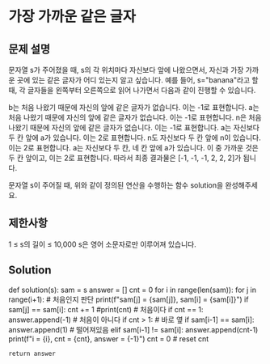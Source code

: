 # 가장 가까운 같은 글자
## 문제 설명
문자열 s가 주어졌을 때, s의 각 위치마다 자신보다 앞에 나왔으면서, 자신과 가장 가까운 곳에 있는 같은 글자가 어디 있는지 알고 싶습니다.
예를 들어, s="banana"라고 할 때,  각 글자들을 왼쪽부터 오른쪽으로 읽어 나가면서 다음과 같이 진행할 수 있습니다.

b는 처음 나왔기 때문에 자신의 앞에 같은 글자가 없습니다. 이는 -1로 표현합니다.
a는 처음 나왔기 때문에 자신의 앞에 같은 글자가 없습니다. 이는 -1로 표현합니다.
n은 처음 나왔기 때문에 자신의 앞에 같은 글자가 없습니다. 이는 -1로 표현합니다.
a는 자신보다 두 칸 앞에 a가 있습니다. 이는 2로 표현합니다.
n도 자신보다 두 칸 앞에 n이 있습니다. 이는 2로 표현합니다.
a는 자신보다 두 칸, 네 칸 앞에 a가 있습니다. 이 중 가까운 것은 두 칸 앞이고, 이는 2로 표현합니다.
따라서 최종 결과물은 [-1, -1, -1, 2, 2, 2]가 됩니다.

문자열 s이 주어질 때, 위와 같이 정의된 연산을 수행하는 함수 solution을 완성해주세요.

## 제한사항
1 ≤ s의 길이 ≤ 10,000
s은 영어 소문자로만 이루어져 있습니다.

## Solution
def solution(s):
    sam = s
    answer = []
    cnt = 0
    for i in range(len(sam)):
        for j in range(i+1): # 처음인지 판단
            print(f"sam[j] = {sam[j]}, sam[i] = {sam[i]}")
            if sam[j] == sam[i]:
                cnt += 1
        #print(cnt)
        # 처음이다
        if cnt == 1:
            answer.append(-1)
        # 처음이 아니다
        if cnt > 1:
            # 바로 옆
            if sam[i-1] == sam[i]:
                answer.append(1)
            # 떨어져있음
            elif sam[i-1] != sam[i]:
                answer.append(cnt-1)
        print(f"i = {i}, cnt = {cnt}, answer = {-1}")
        cnt = 0 # reset cnt
    
    return answer